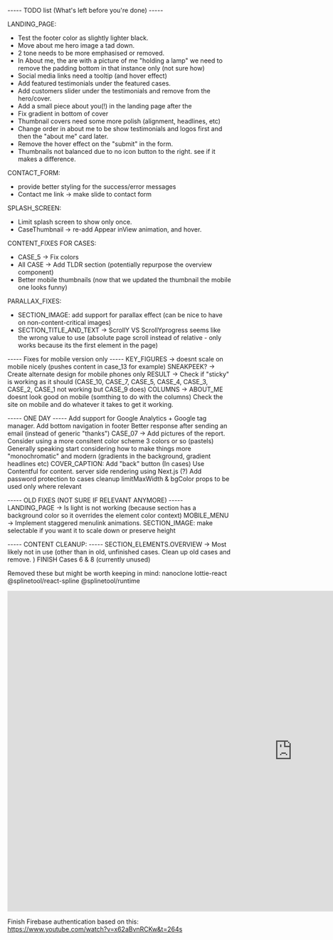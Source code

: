 ----- TODO list (What's left before you're done) -----

LANDING_PAGE:

- Test the footer color as slightly lighter black.
- Move about me hero image a tad down.
- 2 tone needs to be more emphasised or removed.
- In About me, the are with a picture of me "holding a lamp" we need to remove the padding bottom in that instance only (not sure how)
- Social media links need a tooltip (and hover effect)
- Add featured testimonials under the featured cases.
- Add customers slider under the testimonials and remove from the hero/cover.
- Add a small piece about you(!) in the landing page after the
- Fix gradient in bottom of cover
- Thumbnail covers need some more polish (alignment, headlines, etc)
- Change order in about me to be show testimonials and logos first and then the "about me" card later.
- Remove the hover effect on the "submit" in the form.
- Thumbnails not balanced due to no icon button to the right. see if it makes a difference.

CONTACT_FORM:

- provide better styling for the success/error messages
- Contact me link -> make slide to contact form

SPLASH_SCREEN:

- Limit splash screen to show only once.
- CaseThumbnail -> re-add Appear inView animation, and hover.

CONTENT_FIXES FOR CASES:

- CASE_5 -> Fix colors
- All CASE -> Add TLDR section (potentially repurpose the overview component)
- Better mobile thumbnails (now that we updated the thumbnail the mobile one looks funny)

PARALLAX_FIXES:

- SECTION_IMAGE: add support for parallax effect (can be nice to have on non-content-critical images)
- SECTION_TITLE_AND_TEXT -> ScrollY VS ScrollYprogress seems like the wrong value to use (absolute page scroll instead of relative - only works because its the first element in the page)

----- Fixes for mobile version only -----
KEY_FIGURES -> doesnt scale on mobile nicely (pushes content in case_13 for example)
SNEAKPEEK? -> Create alternate design for mobile phones only
RESULT -> Check if "sticky" is working as it should (CASE_10, CASE_7, CASE_5, CASE_4, CASE_3, CASE_2, CASE_1 not working but CASE_9 does)
COLUMNS -> ABOUT_ME doesnt look good on mobile (somthing to do with the columns)
Check the site on mobile and do whatever it takes to get it working.

----- ONE DAY -----
Add support for Google Analytics + Google tag manager.
Add bottom navigation in footer
Better response after sending an email (instead of generic "thanks")
CASE_07 -> Add pictures of the report.
Consider using a more consitent color scheme 3 colors or so (pastels)
Generally speaking start considering how to make things more "monochromatic" and modern (gradients in the background, gradient headlines etc)
COVER_CAPTION: Add "back" button (In cases)
Use Contentful for content.
server side rendering using Next.js (?)
Add password protection to cases
cleanup limitMaxWidth & bgColor props to be used only where relevant

----- OLD FIXES (NOT SURE IF RELEVANT ANYMORE) -----
LANDING_PAGE -> Is light is not working (because section has a background color so it overrides the element color context)
MOBILE_MENU -> Implement staggered menulink animations.
SECTION_IMAGE: make selectable if you want it to scale down or preserve height

----- CONTENT CLEANUP: -----
SECTION_ELEMENTS.OVERVIEW -> Most likely not in use (other than in old, unfinished cases. Clean up old cases and remove. )
FINISH Cases 6 & 8 (currently unused)

Removed these but might be worth keeping in mind:
nanoclone
lottie-react
@splinetool/react-spline
@splinetool/runtime

<iframe width="1280" height="720" src="https://www.youtube.com/embed/UFk14H74w6E" title="WEBINAR: Samuel Bergstrom - Sentiment for better design decisions" frameborder="0" allow="accelerometer; autoplay; clipboard-write; encrypted-media; gyroscope; picture-in-picture; web-share" allowfullscreen></iframe>

Finish Firebase authentication based on this:
https://www.youtube.com/watch?v=x62aBvnRCKw&t=264s
